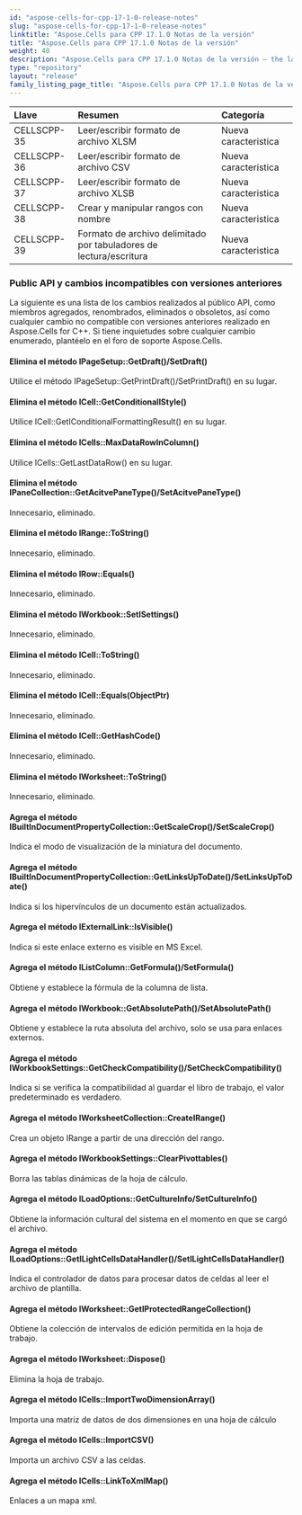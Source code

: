 ```yaml
---
id: "aspose-cells-for-cpp-17-1-0-release-notes"
slug: "aspose-cells-for-cpp-17-1-0-release-notes"
linktitle: "Aspose.Cells para CPP 17.1.0 Notas de la versión"
title: "Aspose.Cells para CPP 17.1.0 Notas de la versión"
weight: 40
description: "Aspose.Cells para CPP 17.1.0 Notas de la versión – the latest updates and fixes."
type: "repository"
layout: "release"
family_listing_page_title: "Aspose.Cells para CPP 17.1.0 Notas de la versión"
---
```

|**Llave**|**Resumen**|**Categoría**|
|:- |:- |:- |
|CELLSCPP-35|Leer/escribir formato de archivo XLSM|Nueva caracteristica|
|CELLSCPP-36|Leer/escribir formato de archivo CSV|Nueva caracteristica|
|CELLSCPP-37|Leer/escribir formato de archivo XLSB|Nueva caracteristica|
|CELLSCPP-38|Crear y manipular rangos con nombre|Nueva caracteristica|
|CELLSCPP-39|Formato de archivo delimitado por tabuladores de lectura/escritura|Nueva caracteristica|
### **Public API y cambios incompatibles con versiones anteriores**
La siguiente es una lista de los cambios realizados al público API, como miembros agregados, renombrados, eliminados o obsoletos, así como cualquier cambio no compatible con versiones anteriores realizado en Aspose.Cells for C++. Si tiene inquietudes sobre cualquier cambio enumerado, plantéelo en el foro de soporte Aspose.Cells.
#### **Elimina el método IPageSetup::GetDraft()/SetDraft()**
Utilice el método IPageSetup::GetPrintDraft()/SetPrintDraft() en su lugar.
#### **Elimina el método ICell::GetConditionalIStyle()**
Utilice ICell::GetIConditionalFormattingResult() en su lugar.
#### **Elimina el método ICells::MaxDataRowInColumn()**
Utilice ICells::GetLastDataRow() en su lugar.
#### **Elimina el método IPaneCollection::GetAcitvePaneType()/SetAcitvePaneType()**
Innecesario, eliminado.
#### **Elimina el método IRange::ToString()**
Innecesario, eliminado.
#### **Elimina el método IRow::Equals()**
Innecesario, eliminado.
#### **Elimina el método IWorkbook::SetISettings()**
Innecesario, eliminado.
#### **Elimina el método ICell::ToString()**
Innecesario, eliminado.
#### **Elimina el método ICell::Equals(ObjectPtr)**
Innecesario, eliminado.
#### **Elimina el método ICell::GetHashCode()**
Innecesario, eliminado.
#### **Elimina el método IWorksheet::ToString()**
Innecesario, eliminado.
#### **Agrega el método IBuiltInDocumentPropertyCollection::GetScaleCrop()/SetScaleCrop()**
Indica el modo de visualización de la miniatura del documento.
#### **Agrega el método IBuiltInDocumentPropertyCollection::GetLinksUpToDate()/SetLinksUpToDate()**
Indica si los hipervínculos de un documento están actualizados.
#### **Agrega el método IExternalLink::IsVisible()**
Indica si este enlace externo es visible en MS Excel.
#### **Agrega el método IListColumn::GetFormula()/SetFormula()**
Obtiene y establece la fórmula de la columna de lista.
#### **Agrega el método IWorkbook::GetAbsolutePath()/SetAbsolutePath()**
Obtiene y establece la ruta absoluta del archivo, solo se usa para enlaces externos.
#### **Agrega el método IWorkbookSettings::GetCheckCompatibility()/SetCheckCompatibility()**
Indica si se verifica la compatibilidad al guardar el libro de trabajo, el valor predeterminado es verdadero.
#### **Agrega el método IWorksheetCollection::CreateIRange()**
Crea un objeto IRange a partir de una dirección del rango.
#### **Agrega el método IWorkbookSettings::ClearPivottables()**
Borra las tablas dinámicas de la hoja de cálculo.
#### **Agrega el método ILoadOptions::GetCultureInfo/SetCultureInfo()**
Obtiene la información cultural del sistema en el momento en que se cargó el archivo.
#### **Agrega el método ILoadOptions::GetILightCellsDataHandler()/SetILightCellsDataHandler()**
Indica el controlador de datos para procesar datos de celdas al leer el archivo de plantilla.
#### **Agrega el método IWorksheet::GetIProtectedRangeCollection()**
Obtiene la colección de intervalos de edición permitida en la hoja de trabajo.
#### **Agrega el método IWorksheet::Dispose()**
Elimina la hoja de trabajo.
#### **Agrega el método ICells::ImportTwoDimensionArray()**
Importa una matriz de datos de dos dimensiones en una hoja de cálculo
#### **Agrega el método ICells::ImportCSV()**
Importa un archivo CSV a las celdas.
#### **Agrega el método ICells::LinkToXmlMap()**
Enlaces a un mapa xml.
